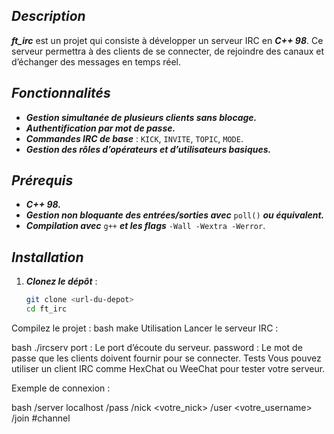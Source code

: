 ## ***Description***

***ft_irc*** est un projet qui consiste à développer un serveur IRC en ***C++ 98***. Ce serveur permettra à des clients de se connecter, de rejoindre des canaux et d’échanger des messages en temps réel.

## ***Fonctionnalités***
- ***Gestion simultanée de plusieurs clients sans blocage.***
- ***Authentification par mot de passe.***
- ***Commandes IRC de base*** : `KICK`, `INVITE`, `TOPIC`, `MODE`.
- ***Gestion des rôles d’opérateurs et d’utilisateurs basiques.***

## ***Prérequis***
- ***C++ 98.***
- ***Gestion non bloquante des entrées/sorties avec*** `poll()` ***ou équivalent.***
- ***Compilation avec*** `g++` ***et les flags*** `-Wall -Wextra -Werror`.

## ***Installation***

1. ***Clonez le dépôt*** :
   ```bash
   git clone <url-du-depot>
   cd ft_irc
Compilez le projet :
bash
make
Utilisation
Lancer le serveur IRC :

bash
./ircserv <port> <password>
port : Le port d’écoute du serveur.
password : Le mot de passe que les clients doivent fournir pour se connecter.
Tests
Vous pouvez utiliser un client IRC comme HexChat ou WeeChat pour tester votre serveur.

Exemple de connexion :

bash
/server localhost <port>
/pass <password>
/nick <votre_nick>
/user <votre_username>
/join #channel
